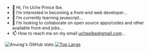- 👋 Hi, I’m Uche Prince Ibe.
- 👀 I’m interested in becoming a front-end web developer...
- 🌱 I’m currently learning javascript...
- 💞️ I’m looking to collaborate on open source apps/codes and other available front-end  jobs...
- 📫 How to reach me on my email uchepibe@gmail.com...

<!---
Sire6715/Sire6715 is a ✨ special ✨ repository because its `README.md` (this file) appears on your GitHub profile.
You can click the Preview link to take a look at your changes.
--->

![Anurag's GitHub stats](https://github-readme-stats.vercel.app/api?username=Sire6715&show_icons=true&theme=radical)
[![Top Langs](https://github-readme-stats.vercel.app/api/top-langs/?username=Sire6715)](https://[github.com/Sire6715/github-readme-stats](https://github.com/Sire6715/Sire6715/edit/main/README.md))

